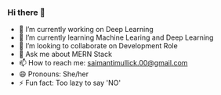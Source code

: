 ### Hi there 👋
- 🔭 I’m currently working on Deep Learning
- 🌱 I’m currently learning Machine Learing and Deep Learning
- 👯 I’m looking to collaborate on Development Role
- 💬 Ask me about MERN Stack
- 📫 How to reach me: saimantimullick.00@gmail.com
- 😄 Pronouns: She/her
- ⚡ Fun fact: Too lazy to say 'NO'

<!--
**blueboxofdream/blueboxofdream** is a ✨ _special_ ✨ repository because its `README.md` (this file) appears on your GitHub profile.

Here are some ideas to get you started:

- 🔭 I’m currently working on Deep Learning
- 🌱 I’m currently learning Machine Learing and Deep Learning
- 👯 I’m looking to collaborate on Development Role
- 💬 Ask me about MERN Stack
- 📫 How to reach me: saimantimullick.00@gmail.com
- 😄 Pronouns: She/her
- ⚡ Fun fact: Too lazy to say 'NO'
-->

